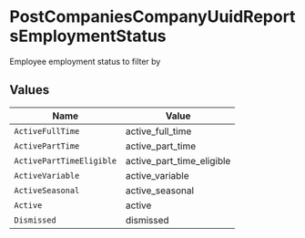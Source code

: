 # PostCompaniesCompanyUuidReportsEmploymentStatus

Employee employment status to filter by


## Values

| Name                      | Value                     |
| ------------------------- | ------------------------- |
| `ActiveFullTime`          | active_full_time          |
| `ActivePartTime`          | active_part_time          |
| `ActivePartTimeEligible`  | active_part_time_eligible |
| `ActiveVariable`          | active_variable           |
| `ActiveSeasonal`          | active_seasonal           |
| `Active`                  | active                    |
| `Dismissed`               | dismissed                 |